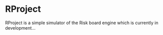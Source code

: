 # RProject
RProject is a simple simulator of the Risk board engine which is currently in development...

